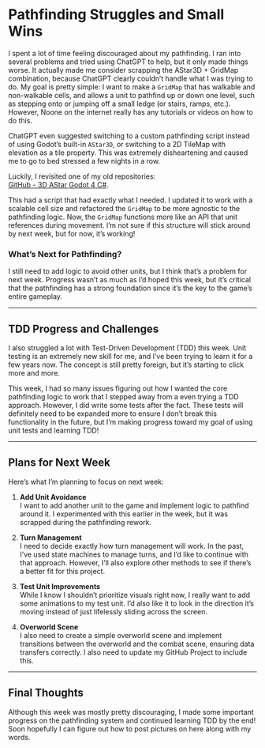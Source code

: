 # Pathfinding Struggles and Small Wins

I spent a lot of time feeling discouraged about my pathfinding. I ran into several problems and tried using ChatGPT to help, but it only made things worse. It actually made me consider scrapping the AStar3D + GridMap combination, because ChatGPT clearly couldn’t handle what I was trying to do. My goal is pretty simple: I want to make a `GridMap` that has walkable and non-walkable cells, and allows a unit to pathfind up or down one level, such as stepping onto or jumping off a small ledge (or stairs, ramps, etc.). However, Noone on the internet really has any tutorials or videos on how to do this.

ChatGPT even suggested switching to a custom pathfinding script instead of using Godot’s built-in `AStar3D`, or switching to a 2D TileMap with elevation as a tile property. This was extremely disheartening and caused me to go to bed stressed a few nights in a row. 

Luckily, I revisited one of my old repositories:  
[GitHub - 3D AStar Godot 4 C#](https://github.com/TheSchlote/3D-Astar-Godot-4-CSharp/blob/main/BattleArena/SimpleAStarPathfinding.cs#L53). 

This had a script that had exactly what I needed. I updated it to work with a scalable cell size and refactored the `GridMap` to be more agnostic to the pathfinding logic. Now, the `GridMap` functions more like an API that unit references during movement. I’m not sure if this structure will stick around by next week, but for now, it’s working!

### What’s Next for Pathfinding?

I still need to add logic to avoid other units, but I think that’s a problem for next week. Progress wasn’t as much as I’d hoped this week, but it’s critical that the pathfinding has a strong foundation since it’s the key to the game’s entire gameplay.

---

## TDD Progress and Challenges

I also struggled a lot with Test-Driven Development (TDD) this week. Unit testing is an extremely new skill for me, and I’ve been trying to learn it for a few years now. The concept is still pretty foreign, but it’s starting to click more and more.

This week, I had so many issues figuring out how I wanted the core pathfinding logic to work that I stepped away from a even trying a TDD approach. However, I did write some tests after the fact. These tests will definitely need to be expanded more to ensure I don’t break this functionality in the future, but I’m making progress toward my goal of using unit tests and learning TDD!

---

## Plans for Next Week

Here’s what I’m planning to focus on next week:

1. **Add Unit Avoidance**  
   I want to add another unit to the game and implement logic to pathfind around it. I experimented with this earlier in the week, but it was scrapped during the pathfinding rework.

2. **Turn Management**  
   I need to decide exactly how turn management will work. In the past, I’ve used state machines to manage turns, and I’d like to continue with that approach. However, I’ll also explore other methods to see if there’s a better fit for this project.

3. **Test Unit Improvements**  
   While I know I shouldn’t prioritize visuals right now, I really want to add some animations to my test unit. I’d also like it to look in the direction it’s moving instead of just lifelessly sliding across the screen.

4. **Overworld Scene**  
   I also need to create a simple overworld scene and implement transitions between the overworld and the combat scene, ensuring data transfers correctly. I also need to update my GitHub Project to include this.

---

## Final Thoughts

Although this week was mostly pretty discouraging, I made some important progress on the pathfinding system and continued learning TDD by the end! Soon hopefully I can figure out how to post pictures on here along with my words.
